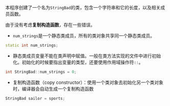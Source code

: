 本程序创建了一个名为`StringBad`的类，包含一个字符串和它的长度，以及相关成员函数。

由于没有考虑**复制构造函数**，存在一些错误。

- `num_strings`是一个静态类成员，所有的类对象共享同一个静态类成员。

```c++
static int num_strings;
```

- 静态类成员变量不能在类声明中赋值。一般在类方法实现的文件中进行初始化。初始化的时候要指出变量的类型，还要使用作用域操作符`::`。

```c++
int StringBad::num_strings = 0;
```

- 复制构造函数（copy constructor）：使用一个类对象去初始化另一个类对象时，编译器会自动生成一个复制构造函数

```c++
StringBad sailor = sports;
```

